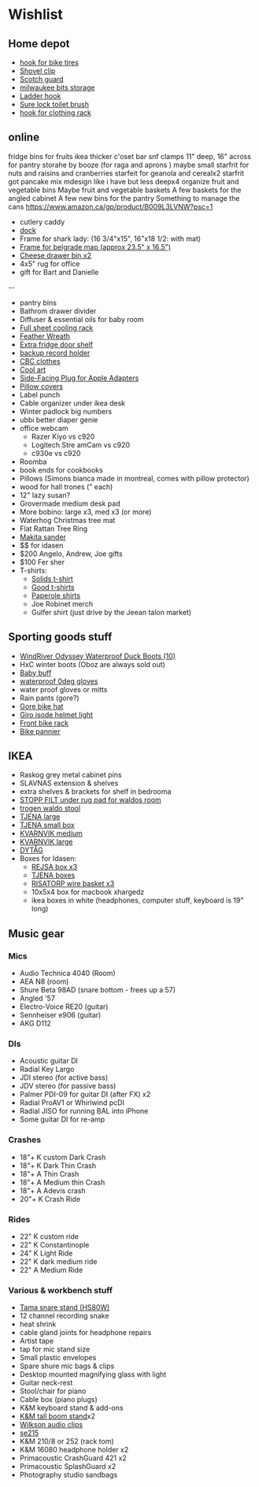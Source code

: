# Wishlist

## Home depot

- [hook for bike tires](https://www.homedepot.ca/product/fuller-4-inch-multi-purpose-hook-with-25-lb-capacity/1001159390)
- [Shovel clip](https://www.homedepot.ca/product/fuller-7-8-inch-spring-loaded-storage-grips-2-pack-/1001159394)
- [Scotch guard](https://www.homedepot.ca/product/scotchgard-fabric-protector/1000408282)
- [milwaukee bits storage](https://www.homedepot.ca/product/milwaukee-tool-packout-10-compartment-low-profile-small-parts-organizer/1001242094)
- [Ladder hook](https://www.homedepot.ca/product/everbilt-50-lb-capacity-ladder-and-wheelbarrow-hook-in-black/1001093822)
- [Sure lock toilet brush](https://www.homedepot.ca/product/umbra-umbra-flex-sure-lock-toilet-brush-white/1001547298)
- [hook for clothing rack](https://www.homedepot.ca/product/fuller-50-lb-capacity-hang-all-bracket/1001159392)

## online

fridge bins for fruits
ikea thicker c'oset bar snf clamps
11" deep, 16" across for pantry storahe by booze (for raga and aprons )
maybe small starfrit for nuts and raisins and cranberries
starfeit for geanola and cerealx2
starfrit got pancake mix
mdesign like i have but less deepx4
organize fruit and vegetable bins
Maybe fruit and vegetable baskets
A few baskets for the angled cabinet
A few new bins for the pantry
Something to manage the cans
https://www.amazon.ca/gp/product/B009L3LVNW?psc=1

- cutlery caddy
- [dock](https://www.apple.com/shop/product/HMX12ZM/A/caldigit-ts3-plus-dock?afid=p239%7C221109&cid=aos-us-aff-ir)
- Frame for shark lady: (16 3/4"x15", 16"x18 1/2: with mat)
- [Frame for belgrade map (approx 23.5" x 16.5")](https://www.arttoframe.com/23x15-Satin-White-Frame-picture-frame/FRBW26074?page_type=E)
- [Cheese drawer bin x2](https://www.amazon.ca/InterDesign-Clarity-Organizer-Bathroom-Countertop/dp/B07H7YJF3F)
- 4x5" rug for office
- gift for Bart and Danielle

--

- pantry bins
- Bathrom drawer divider
- Diffuser & essential oils for baby room
- [Full sheet cooling rack](https://www.amazon.ca/Commercial-Large-Cool-Bread-Perfect-Bacon-Fits-Dishwasher/dp/B01H60UOB6)
- [Feather Wreath](https://www.cb2.ca/feather-spotted-wreath-24/s658831)
- [Extra fridge door shelf](https://www.reliableparts.ca/product/inv_15152029)
- [backup record holder](http://www.karmadeefa.com/store/vinyl-record-storage-rack)
- [CBC clothes](https://retrokid.ca/collections/cbc-retro)
- [Cool art](https://www.concealed-art.com/nes-art)
- [Side-Facing Plug for Apple Adapters](https://tenonedesign.com/blockhead.php)
- [Pillow covers](https://deijistudios.com/collections/linen-duvet-sets)
- Label punch
- Cable organizer under ikea desk
- Winter padlock big numbers
- ubbi better diaper genie
- office webcam
  - Razer Kiyo vs c920
  - Logitech Stre amCam vs c920
  - c930e vs c920
- Roomba
- book ends for cookbooks
- Pillows (Simons bianca made in montreal, comes with pillow protector)
- wood for hall trones (" each)
- 12" lazy susan?
- Grovermade medium desk pad
- More bobino: large x3, med x3 (or more)
- Waterhog Christmas tree mat
- Flat Rattan Tree Ring
- [Makita sander](https://www.homedepot.ca/product/makita-18v-cordless-random-orbit-sander-tool-only-/1000718274)
- $$ for idasen
- $200 Angelo, Andrew, Joe gifts
- $100 Fer sher
- T-shirts:
  - [Solids t-shirt](https://solids.bandcamp.com/merch)
  - [Good t-shirts](https://us.kowtowclothing.com/)
  - [Paperole shirts](https://www.paperole.com/)
  - Joe Robinet merch
  - Gulfer shirt (just drive by the Jeean talon market)

## Sporting goods stuff

- [WindRiver Odyssey Waterproof Duck Boots (10)](https://www.marks.com/en/windriver-mens-odyssey-waterproof-duck-boots-103219.html)
- HxC winter boots (Oboz are always sold out)
- [Baby buff](https://www.altitude-sports.com/products/buff-baby-buff-llll-30158)
- [waterproof 0deg gloves](https://www.mec.ca/en/product/6003-639/Crosspoint-Waterproof-Knit-Gloves?colour=BK000#reviews)
- water proof gloves or mitts
- Rain pants (gore?)
- [Gore bike hat](https://www.competitivecyclist.com/winter-bike-hats)
- [Giro isode helmet light](https://www.amazon.ca/GIRO-Sport-Vent-Light-Black/dp/B0859KZSB6)
- [Front bike rack](https://www.primeauvelo.com/en/journey-dlx-lowrider-front-rack-22171-0011625.html)
- [Bike pannier](https://www.twowheelgear.com/collections/panniers/products/pannier-backpack-convertible-lite-and-plus?variant=31656254963772)

## IKEA

- Raskog grey metal cabinet pins
- SLAVNAS extension & shelves
- extra shelves & brackets for shelf in bedrooma
- [STOPP FILT under rug pad for waldos room](https://www.ikea.com/ca/en/p/stopp-filt-rug-underlay-with-anti-slip-90132261/)
- [trogen waldo stool](https://www.ikea.com/us/en/p/trogen-childs-step-stool-yellow-80371520/)
- [TJENA large](https://www.ikea.com/ca/en/p/tjena-storage-box-with-lid-white-60395428/)
- [TJENA small box](https://www.ikea.com/ca/en/p/tjena-storage-box-with-lid-white-10395421/)
- [KVARNVIK medium](https://www.ikea.com/ca/en/p/kvarnvik-storage-box-with-lid-beige-50466869/)
- [KVARNVIK large](https://www.ikea.com/ca/en/p/kvarnvik-storage-box-with-lid-beige-00459480/)
- [DYTÅG](https://www.ikea.com/ca/en/p/dytag-curtains-1-pair-white-00466715/)
- Boxes for Idasen:
  - [REJSA box x3](https://www.ikea.com/ca/en/p/rejsa-box-gray-green-metal-60457789/)
  - [TJENA boxes](https://www.ikea.com/ca/en/p/tjena-storage-box-with-lid-white-60395428/)
  - [RISATORP wire basket x3](https://www.ikea.com/ca/en/p/risatorp-wire-basket-white-90281618/)
  - 10x5x4 box for macbook xhargedz
  - ikea boxes in white (headphones, computer stuff, keyboard is 19" long)

## Music gear

### Mics

- Audio Technica 4040 (Room)
- AEA N8 (room)
- Shure Beta 98AD (snare bottom - frees up a 57)
- Angled '57
- Electro-Voice RE20 (guitar)
- Sennheiser e906 (guitar)
- AKG D112

### DIs

- Acoustic guitar DI
- Radial Key Largo
- JDI stereo (for active bass)
- JDV stereo (for passive bass)
- Palmer PDI-09 for guitar DI (after FX) x2
- Radial ProAV1 or Whirlwind pcDI
- Radial JISO for running BAL into iPhone
- Some guitar DI for re-amp

### Crashes

- 18"+ K custom Dark Crash
- 18"+ K Dark Thin Crash
- 18"+ A Thin Crash
- 18"+ A Medium thin Crash
- 18"+ A Adevis crash
- 20"+ K Crash Ride

### Rides

- 22" K custom ride
- 22" K Constantinople
- 24" K Light Ride
- 22" K dark medium ride
- 22" A Medium Ride

### Various & workbench stuff

- [Tama snare stand (HS80W)](https://www.timpano-percussion.com/us/pied-de-caisse-claire-tama-roadpro-hs80w.html?id=43102689)
- 12 channel recording snake
- heat shrink
- cable gland joints for headphone repairs
- Artist tape
- tap for mic stand size
- Small plastic envelopes
- Spare shure mic bags & clips
- Desktop mounted magnifying glass with light
- Guitar neck-rest
- Stool/chair for piano
- Cable box (piano plugs)
- K&M keyboard stand & add-ons
- [K&M tall boom stand](http://www.economik.com/km/21021-black/)x2
- [Wilkson audio clips](https://www.soundonsound.com/reviews/wilkinson-audio-mic-clips)
- [se215](https://www.shure.com/en-US/products/earphones/se215)
- K&M 210/8 or 252 (rack tom)
- K&M 16080 headphone holder x2
- Primacoustic CrashGuard 421 x2
- Primacoustic SplashGuard x2
- Photography studio sandbags

